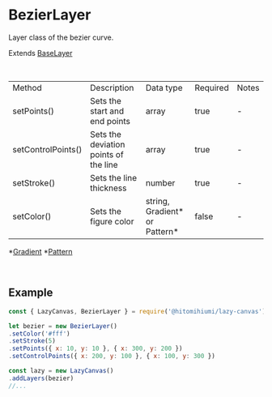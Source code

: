# BezierLayer

Layer class of the bezier curve.

Extends [BaseLayer](./baselayer.md)

<br>

<table>
    <tr>
        <td>Method</td>
        <td>Description</td>
        <td>Data type</td>
        <td>Required</td>
        <td>Notes</td>
    </tr>
    <tr>
        <td>setPoints()</td>
        <td>Sets the start and end points</td>
        <td>array</td>
        <td>true</td>
        <td>-</td>
    </tr>
    <tr>
        <td>setControlPoints()</td>
        <td>Sets the deviation points of the line</td>
        <td>array</td>
        <td>true</td>
        <td>-</td>
    </tr>
    <tr>
        <td>setStroke()</td>
        <td>Sets the line thickness</td>
        <td>number</td>
        <td>true</td>
        <td>-</td>
    </tr>
    <tr>
        <td>setColor()</td>
        <td>Sets the figure color</td>
        <td>string, Gradient* or Pattern*</td>
        <td>false</td>
        <td>-</td>
    </tr>
</table>

*[Gradient](./gradient.md)
*[Pattern](./pattern.md)

<br>

## Example

```js
const { LazyCanvas, BezierLayer } = require('@hitomihiumi/lazy-canvas')

let bezier = new BezierLayer()
.setColor('#fff')
.setStroke(5)
.setPoints({ x: 10, y: 10 }, { x: 300, y: 200 })
.setControlPoints({ x: 200, y: 100 }, { x: 100, y: 300 })

const lazy = new LazyCanvas()
.addLayers(bezier)
//...
```